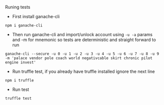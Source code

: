 Runing tests

- First install ganache-cli   
```
npm i ganache-cli
```   
- Then run ganache-cli and import/unlock account using ``-u -a`` params and -m for mnemonic so tests are deterministic and straight forward to run
```
ganache-cli --secure -u 0 -u 1 -u 2 -u 3 -u 4 -u 5 -u 6 -u 7 -u 8 -u 9 -m 'palace vendor pole coach world negativcable skirt chronic pilot engine invest'
```

- Run truffle test, if you already have truffle installed ignore the next line   
```
npm i truffle
```   
- Run test   
```
truffle test
```   

